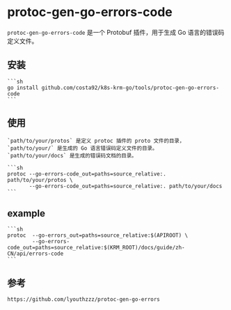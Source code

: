 # protoc-gen-go-errors-code

`protoc-gen-go-errors-code` 是一个 Protobuf 插件，用于生成 Go 语言的错误码定义文件。

## 安装

    ```sh
    go install github.com/costa92/k8s-krm-go/tools/protoc-gen-go-errors-code
    ```

## 使用
    `path/to/your/protos` 是定义 protoc 插件的 proto 文件的目录，`path/to/your/` 是生成的 Go 语言错误码定义文件的目录。
    `path/to/your/docs` 是生成的错误码文档的目录。

    ```sh
    protoc --go-errors-code_out=paths=source_relative:. path/to/your/protos \
           --go-errors-code_out=paths=source_relative:. path/to/your/docs
    ```
## example

    ```sh
    protoc 	--go-errors_out=paths=source_relative:$(APIROOT) \
            --go-errors-code_out=paths=source_relative:$(KRM_ROOT)/docs/guide/zh-CN/api/errors-code
    ```

## 参考
    https://github.com/lyouthzzz/protoc-gen-go-errors